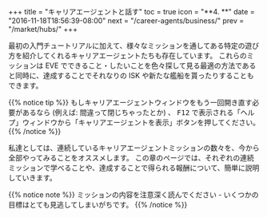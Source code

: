 +++ title = "キャリアエージェントと話す" toc = true icon = "**4. **" date = "2016-11-18T18:56:39-08:00" next = "/career-agents/business/" prev = "/market/hubs/" +++

最初の入門チュートリアルに加えて、様々なミッションを通してある特定の遊び方を紹介してくれるキャリアエージェントたちも存在しています。 これらのミッションは EVE でできること・したいことを色々探して見る最適の方法であると同時に、達成することでそれなりの ISK や新たな艦船を貰ったりすることもできます。

{{% notice tip %}} もしキャリアエージェントウィンドウをもう一回開き直す必要があるなら (例えば: 間違って閉じちゃったとか) 、 <kbd>F12</kbd> で表示される「ヘルプ」ウィンドウから「キャリアエージェントを表示」ボタンを押してください。 {{% /notice %}}

私達としては、連続しているキャリアエージェントミッションの数々を、今から全部やってみることをオススメします。 この章のページでは、それぞれの連続ミッションで学べることや、達成することで得られる報酬について、簡単に説明していきます。

{{% notice note %}} ミッションの内容を注意深く読んでください - いくつかの目標はとても見逃してしまいがちです。 {{% /notice %}}